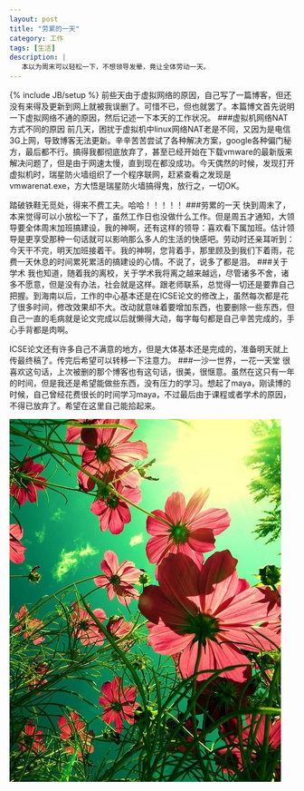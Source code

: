 ```yaml
---
layout: post
title: "劳累的一天"
category: 工作
tags: [生活]
description: |
   本以为周末可以轻松一下，不想领导发晕，竟让全体劳动一天。
---
```

{% include JB/setup %}
  前些天由于虚拟网络的原因，自己写了一篇博客，但还没有来得及更新到网上就被我误删了。可惜不已，但也就罢了。本篇博文首先说明一下虚拟网络不通的原因，然后记述一下本天的工作状况。
###虚拟机网络NAT方式不同的原因
  前几天，困扰于虚拟机中linux网络NAT老是不同，又因为是电信3G上网，导致博客无法更新。辛辛苦苦尝试了各种解决方案，google各种偏门秘方，最后都不行。搞得我都彻底放弃了，甚至已经开始在下载vmware的最新版来解决问题了，但是由于网速太慢，直到现在都没成功。今天偶然的时候，发现打开虚拟机时，瑞星防火墙组织了一个程序联网，赶紧查看之发现是vmwarenat.exe，方大悟是瑞星防火墙搞得鬼，放行之，一切OK。
  
  踏破铁鞋无觅处，得来不费工夫。哈哈！！！！！
###劳累的一天
  快到周末了，本来觉得可以小放松一下了，虽然工作日也没做什么工作。但是周五才通知，大领导要全体周末加班搞建设，我的神啊，还有这样的领导：喜欢看下属加班。估计领导是更享受那种一句话就可以影响那么多人的生活的快感吧。劳动时还亲耳听到：今天干不完，明天加班接着干。我的神啊，您背着手，那里顾及到我们下着雨，花费一天休息的时间累死累活的搞建设的心情。不说了，说多了都是泪。
###关于学术
  我也知道，随着我的离校，关于学术我将离之越来越远，尽管诸多不舍，诸多不愿意，但是没有办法，社会就是这样。跟老师联系，总觉得一切还是要靠自己把握。到海南以后，工作的中心基本还是在ICSE论文的修改上，虽然每次都是花了很多时间，修改效果却不大。改动就意味着要增加东西，也要删除一些东西，但自己一直的毛病就是论文完成以后就懒得大动，每字每句都是自己辛苦完成的，手心手背都是肉啊。
  
  ICSE论文还有许多自己不满意的地方，但是大体基本还是完成的，准备明天就上传最终稿了。传完后希望可以转移一下注意力。
###一沙一世界，一花一天堂
  很喜欢这句话，上次被删的那个博客也有这句话，很美，很惬意。虽然在这只有一年的时间，但是我还是希望能做些东西，没有压力的学习。想起了maya，刚读博的时候，自己曾经花费很长的时间学习maya，不过最后由于课程或者学术的原因，不得已放弃了。希望在这里自己能拾起来。
  
  ![花](/assets/images/2014-02-22.jpg "很喜欢")


